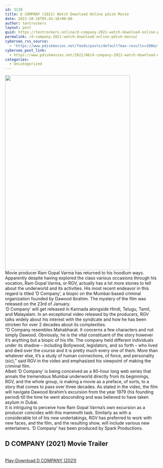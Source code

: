 ```yaml
---
id: 3138
title: D COMPANY (2021) Watch Download Online pdisk Movie
date: 2021-10-16T05:43:18+00:00
author: tentrockers
layout: post
guid: https://tentrockers.online/d-company-2021-watch-download-online-pdisk-movie/
permalink: /d-company-2021-watch-download-online-pdisk-movie/
cyberseo_rss_source:
  - 'https://www.pdiskmovies.net/feeds/posts/default?max-results=100&start-index=901'
cyberseo_post_link:
  - https://www.pdiskmovies.net/2021/08/d-company-2021-watch-download-online.html
categories:
  - Uncategorized
---
```

<div class="separator">
  <a href="https://1.bp.blogspot.com/-8YA8fS5cKK0/YRuJd1C7KoI/AAAAAAAAAR8/QAgFD19fwkk2TtQAzzaSKGMFNx0gZIQPACLcBGAsYHQ/s900/D%2BCOMPANY%2B%25282021%2529%2BFull%2Bonline%2BPdisk%2Bmovie.jpg" imageanchor="1"><img loading="lazy" border="0" data-original-height="900" data-original-width="580" height="640" src="https://1.bp.blogspot.com/-8YA8fS5cKK0/YRuJd1C7KoI/AAAAAAAAAR8/QAgFD19fwkk2TtQAzzaSKGMFNx0gZIQPACLcBGAsYHQ/w412-h640/D%2BCOMPANY%2B%25282021%2529%2BFull%2Bonline%2BPdisk%2Bmovie.jpg" width="412" /></a>
</div>

<div>
  <div>
    <span>Movie producer Ram Gopal Varma has returned to his hoodlum ways. Apparently despite having explored the class various occasions through his vocation, Ram Gopal Varma, or RGV, actually has a lot more stories to tell about the underworld and its activities. His most recent endeavor in this regard is titled &#8216;D Company&#8217;, a biopic on the Mumbai-based criminal organization founded by Dawood Ibrahim. The mystery of the film was released on the 23rd of January.&nbsp;</span>
  </div>
  
  <div>
    <span>&#8216;D Company&#8217; will get released in Kannada alongside Hindi, Telugu, Tamil, and Malayalam. In an exceptional video released by the producers, RGV talks widely about his interest with the syndicate and how he has been stricken for over 2 decades about its complexities.&nbsp;</span>
  </div>
  
  <div>
    <span>&#8220;D Company resembles Mahabharat. It concerns a few characters and not simply Dawood. Obviously, he is the vital constituent of the story however it&#8217;s anything but a biopic of his life. The company held different individuals under its shadow &#8211; including Bollywood, legislators, and so forth &#8211; who lived and died over the course and it is pretty much every one of them. More than whatever else, it&#8217;s a study of human connections, of force, and personality (sic),&#8221; said RGV in the video and emphasized his viewpoint of making the criminal film.&nbsp;</span>
  </div>
  
  <div>
    <span>Albeit &#8216;D Company&#8217; is being conceived as a 80-hour long web series that annals the tremendous Mumbai underworld directly from its beginnings, RGV, and the whole group, is making a movie as a preface, of sorts, to a story that comes to pass over three decades. As stated in the video, the film will navigate Dawood Ibrahim&#8217;s excursion from the year 1979 (his founding period) till the time he went absconding and was believed to have taken asylum in Dubai.&nbsp;</span>
  </div>
  
  <div>
    <span>It is intriguing to perceive how Ram Gopal Varma&#8217;s own excursion as a producer coincides with this mammoth task. Similarly as with a considerable lot of his new undertakings, RGV has preferred to work with new faces, and the film, and the resulting show, will include various new entertainers. &#8216;D Company&#8217; has been produced by Spark Productions.</span>
  </div>
</div>

<div>
  <h2>
    <span>D COMPANY (2021) Movie Trailer</span>
  </h2>
</div>

  
<a href="https://kofilink.com/1/bnYyaXY5MDA1OWlu?dn=1" onclick="window.open('https://kofilink.com/1/bnYyaXY5MDA1OWlu?dn=1','popup','width=600,height=600'); return false;" target="popup" rel="noopener"><br /> Play-Download D COMPANY (2021)<br /> </a>